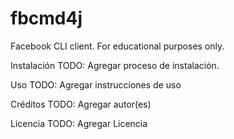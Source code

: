 # fbcmd4j
 
Facebook CLI client. For educational purposes only.

Instalación
TODO: Agregar proceso de instalación.

Uso
TODO: Agregar instrucciones de uso

Créditos
TODO: Agregar autor(es)

Licencia
TODO: Agregar Licencia